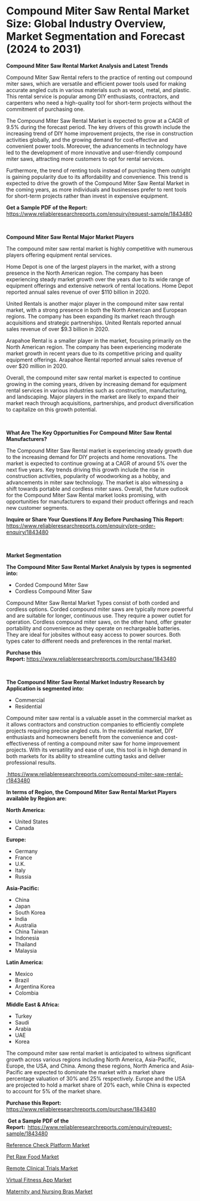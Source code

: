 <p><h1>Compound Miter Saw Rental Market Size: Global Industry Overview, Market Segmentation and Forecast (2024 to 2031)</h1></p><p><strong>Compound Miter Saw Rental Market Analysis and Latest Trends</strong></p>
<p><p>Compound Miter Saw Rental refers to the practice of renting out compound miter saws, which are versatile and efficient power tools used for making accurate angled cuts in various materials such as wood, metal, and plastic. This rental service is popular among DIY enthusiasts, contractors, and carpenters who need a high-quality tool for short-term projects without the commitment of purchasing one.</p><p>The Compound Miter Saw Rental Market is expected to grow at a CAGR of 9.5% during the forecast period. The key drivers of this growth include the increasing trend of DIY home improvement projects, the rise in construction activities globally, and the growing demand for cost-effective and convenient power tools. Moreover, the advancements in technology have led to the development of more innovative and user-friendly compound miter saws, attracting more customers to opt for rental services.</p><p>Furthermore, the trend of renting tools instead of purchasing them outright is gaining popularity due to its affordability and convenience. This trend is expected to drive the growth of the Compound Miter Saw Rental Market in the coming years, as more individuals and businesses prefer to rent tools for short-term projects rather than invest in expensive equipment.</p></p>
<p><strong>Get a Sample PDF of the Report:&nbsp;</strong> <a href="https://www.reliableresearchreports.com/enquiry/request-sample/1843480">https://www.reliableresearchreports.com/enquiry/request-sample/1843480</a></p>
<p>&nbsp;</p>
<p><strong>Compound Miter Saw Rental Major Market Players</strong></p>
<p><p>The compound miter saw rental market is highly competitive with numerous players offering equipment rental services. </p><p>Home Depot is one of the largest players in the market, with a strong presence in the North American region. The company has been experiencing steady market growth over the years due to its wide range of equipment offerings and extensive network of rental locations. Home Depot reported annual sales revenue of over $110 billion in 2020.</p><p>United Rentals is another major player in the compound miter saw rental market, with a strong presence in both the North American and European regions. The company has been expanding its market reach through acquisitions and strategic partnerships. United Rentals reported annual sales revenue of over $9.3 billion in 2020.</p><p>Arapahoe Rental is a smaller player in the market, focusing primarily on the North American region. The company has been experiencing moderate market growth in recent years due to its competitive pricing and quality equipment offerings. Arapahoe Rental reported annual sales revenue of over $20 million in 2020.</p><p>Overall, the compound miter saw rental market is expected to continue growing in the coming years, driven by increasing demand for equipment rental services in various industries such as construction, manufacturing, and landscaping. Major players in the market are likely to expand their market reach through acquisitions, partnerships, and product diversification to capitalize on this growth potential.</p></p>
<p>&nbsp;</p>
<p><strong>What Are The Key Opportunities For Compound Miter Saw Rental Manufacturers?</strong></p>
<p><p>The Compound Miter Saw Rental market is experiencing steady growth due to the increasing demand for DIY projects and home renovations. The market is expected to continue growing at a CAGR of around 5% over the next five years. Key trends driving this growth include the rise in construction activities, popularity of woodworking as a hobby, and advancements in miter saw technology. The market is also witnessing a shift towards portable and cordless miter saws. Overall, the future outlook for the Compound Miter Saw Rental market looks promising, with opportunities for manufacturers to expand their product offerings and reach new customer segments.</p></p>
<p><strong>Inquire or Share Your Questions If Any Before Purchasing This Report:</strong> <a href="https://www.reliableresearchreports.com/enquiry/pre-order-enquiry/1843480">https://www.reliableresearchreports.com/enquiry/pre-order-enquiry/1843480</a></p>
<p>&nbsp;</p>
<p><strong>Market Segmentation</strong></p>
<p><strong>The Compound Miter Saw Rental Market Analysis by types is segmented into:</strong></p>
<p><ul><li>Corded Compound Miter Saw</li><li>Cordless Compound Miter Saw</li></ul></p>
<p><p>Compound Miter Saw Rental Market Types consist of both corded and cordless options. Corded compound miter saws are typically more powerful and are suitable for longer, continuous use. They require a power outlet for operation. Cordless compound miter saws, on the other hand, offer greater portability and convenience as they operate on rechargeable batteries. They are ideal for jobsites without easy access to power sources. Both types cater to different needs and preferences in the rental market.</p></p>
<p><strong>Purchase this Report:&nbsp;</strong><a href="https://www.reliableresearchreports.com/purchase/1843480">https://www.reliableresearchreports.com/purchase/1843480</a></p>
<p>&nbsp;</p>
<p><strong>The Compound Miter Saw Rental Market Industry Research by Application is segmented into:</strong></p>
<p><ul><li>Commercial</li><li>Residential</li></ul></p>
<p><p>Compound miter saw rental is a valuable asset in the commercial market as it allows contractors and construction companies to efficiently complete projects requiring precise angled cuts. In the residential market, DIY enthusiasts and homeowners benefit from the convenience and cost-effectiveness of renting a compound miter saw for home improvement projects. With its versatility and ease of use, this tool is in high demand in both markets for its ability to streamline cutting tasks and deliver professional results.</p></p>
<p><a href="https://www.reliableresearchreports.com/compound-miter-saw-rental-r1843480">&nbsp;https://www.reliableresearchreports.com/compound-miter-saw-rental-r1843480</a></p>
<p><strong>In terms of Region, the Compound Miter Saw Rental Market Players available by Region are:</strong></p>
<p>
    <p> <strong> North America: </strong>
        <ul>
            <li>United States</li>
            <li>Canada</li>
        </ul>
        </p> 
    <p> <strong> Europe: </strong>
        <ul>
            <li>Germany</li>
            <li>France</li>
            <li>U.K.</li>
            <li>Italy</li>
            <li>Russia</li>
        </ul>
        </p> 
    <p> <strong> Asia-Pacific: </strong>
        <ul>
            <li>China</li>
            <li>Japan</li>
            <li>South Korea</li>
            <li>India</li>
            <li>Australia</li>
            <li>China Taiwan</li>
            <li>Indonesia</li>
            <li>Thailand</li>
            <li>Malaysia</li>
        </ul>
        </p> 
    <p> <strong> Latin America: </strong>
        <ul>
            <li>Mexico</li>
            <li>Brazil</li>
            <li>Argentina Korea</li>
            <li>Colombia</li>
        </ul>
        </p> 
    <p> <strong> Middle East & Africa: </strong>
        <ul>
            <li>Turkey</li>
            <li>Saudi</li>
            <li>Arabia</li>
            <li>UAE</li>
            <li>Korea</li>
        </ul>
    </p>
    </p>
<p><p>The compound miter saw rental market is anticipated to witness significant growth across various regions including North America, Asia-Pacific, Europe, the USA, and China. Among these regions, North America and Asia-Pacific are expected to dominate the market with a market share percentage valuation of 30% and 25% respectively. Europe and the USA are projected to hold a market share of 20% each, while China is expected to account for 5% of the market share.</p></p>
<p><strong>Purchase this Report: </strong><a href="https://www.reliableresearchreports.com/purchase/1843480">https://www.reliableresearchreports.com/purchase/1843480</a></p>
<p>&nbsp;<strong>Get a Sample PDF of the Report:&nbsp;&nbsp;</strong><a href="https://www.reliableresearchreports.com/enquiry/request-sample/1843480">https://www.reliableresearchreports.com/enquiry/request-sample/1843480</a></p>
<p><strong></strong></p>
<p><p><a href="https://www.linkedin.com/pulse/reference-check-platform-market-share-evolution-growth-trends-x06vc?trackingId=JBYk6N7cziDZXQXmUgNciQ%3D%3D">Reference Check Platform Market</a></p><p><a href="https://issuu.com/reportprime-2/docs/pet-raw-food-market-size-2030.pptx">Pet Raw Food Market</a></p><p><a href="https://www.linkedin.com/pulse/remote-clinical-trials-market-size-trends-complete-industry-f805c?trackingId=fUE0un2VaDZ7pLCokK27EQ%3D%3D">Remote Clinical Trials Market</a></p><p><a href="https://github.com/lubmix/Market-Research-Report-List-2/blob/main/virtual-fitness-app-market.md">Virtual Fitness App Market</a></p><p><a href="https://issuu.com/reportprime-2/docs/maternity-and-nursing-bras-market-size-2030.pptx">Maternity and Nursing Bras Market</a></p></p>